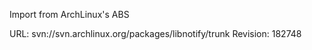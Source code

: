 Import from ArchLinux's ABS

URL: svn://svn.archlinux.org/packages/libnotify/trunk
Revision: 182748
